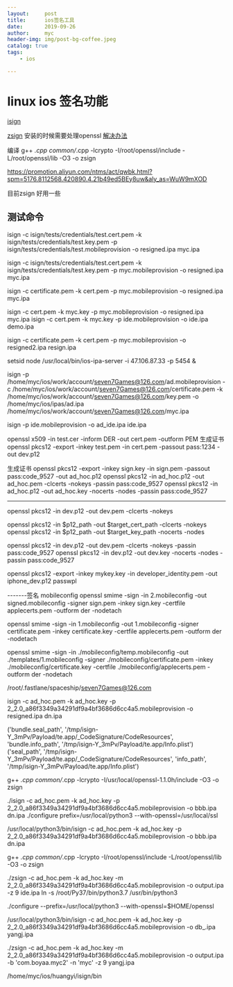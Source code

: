 ```yaml
---
layout:     post
title:      ios签名工具
date:       2019-09-26
author:     myc
header-img: img/post-bg-coffee.jpeg
catalog: true
tags:
    - ios

---
```


# linux ios 签名功能


[isign](https://github.com/Oprh/isign/tree/develop/isign)

[zsign](https://github.com/zhlynn/zsign)
安装的时候需要处理openssl [解决办法](https://www.jianshu.com/p/3ec24f563b81)


编译 g++ *.cpp common/*.cpp -lcrypto -I/root/openssl/include -L/root/openssl/lib -O3 -o zsign

https://promotion.aliyun.com/ntms/act/qwbk.html?spm=5176.8112568.420890.4.21b49ed5BEy8uw&aly_as=WuW9mXOD

目前zsign 好用一些

## 测试命令

isign -c isign/tests/credentials/test.cert.pem -k isign/tests/credentials/test.key.pem -p isign/tests/credentials/test.mobileprovision -o resigned.ipa myc.ipa

isign -c isign/tests/credentials/test.cert.pem -k isign/tests/credentials/test.key.pem -p myc.mobileprovision -o resigned.ipa myc.ipa

isign -c certificate.pem -k cert.pem -p myc.mobileprovision -o resigned.ipa myc.ipa

isign -c cert.pem -k myc.key -p myc.mobileprovision -o resigned.ipa myc.ipa
isign -c cert.pem -k myc.key -p ide.mobileprovision -o ide.ipa demo.ipa


isign -c certificate.pem -k cert.pem -p myc.mobileprovision -o resigned2.ipa resign.ipa

setsid node /usr/local/bin/ios-ipa-server -i 47.106.87.33 -p 5454 &

isign -p /home/myc/ios/work/account/seven7Games@126.com/ad.mobileprovision -c /home/myc/ios/work/account/seven7Games@126.com/certificate.pem -k /home/myc/ios/work/account/seven7Games@126.com/key.pem -o /home/myc/ios/ipas/ad.ipa /home/myc/ios/work/account/seven7Games@126.com/myc.ipa

isign -p ide.mobileprovision -o ad_ide.ipa ide.ipa 

openssl x509 -in test.cer -inform DER -out cert.pem -outform PEM
生成证书
openssl pkcs12 -export -inkey test.pem -in cert.pem -passout pass:1234 -out dev.p12

生成证书
openssl pkcs12 -export -inkey sign.key -in sign.pem -passout pass:code_9527 -out ad_hoc.p12
openssl pkcs12 -in ad_hoc.p12  -out ad_hoc.pem -clcerts -nokeys -passin pass:code_9527
openssl pkcs12 -in ad_hoc.p12  -out ad_hoc.key -nocerts -nodes -passin pass:code_9527


-------------------------------------------------------------------------
openssl pkcs12 -in dev.p12 -out dev.pem -clcerts -nokeys

openssl pkcs12 -in $p12_path -out $target_cert_path -clcerts -nokeys
openssl pkcs12 -in $p12_path -out $target_key_path -nocerts -nodes

openssl pkcs12 -in dev.p12  -out dev.pem -clcerts -nokeys -passin pass:code_9527
openssl pkcs12 -in dev.p12  -out dev.key -nocerts -nodes -passin pass:code_9527

openssl pkcs12 -export -inkey mykey.key -in developer_identity.pem -out iphone_dev.p12 passwpl


-------签名 mobileconfig
openssl smime -sign -in 2.mobileconfig -out signed.mobileconfig -signer sign.pem -inkey sign.key -certfile applecerts.pem -outform der -nodetach

openssl smime -sign -in 1.mobileconfig -out 1.mobileconfig -signer certificate.pem -inkey certificate.key -certfile applecerts.pem -outform der -nodetach

openssl smime -sign -in ./mobileconfig/temp.mobileconfig -out ./templates/1.mobileconfig -signer ./mobileconfig/certificate.pem -inkey ./mobileconfig/certificate.key -certfile ./mobileconfig/applecerts.pem -outform der -nodetach


/root/.fastlane/spaceship/seven7Games@126.com


isign -c ad_hoc.pem -k ad_hoc.key -p 2_2.0_a86f3349a34291df9a4bf3686d6cc4a5.mobileprovision -o resigned.ipa dn.ipa

('bundle.seal_path', '/tmp/isign-Y_3mPv/Payload/te.app/_CodeSignature/CodeResources', 'bundle.info_path', '/tmp/isign-Y_3mPv/Payload/te.app/Info.plist')
('seal_path', '/tmp/isign-Y_3mPv/Payload/te.app/_CodeSignature/CodeResources', 'info_path', '/tmp/isign-Y_3mPv/Payload/te.app/Info.plist')

g++ *.cpp common/*.cpp -lcrypto -I/usr/local/openssl-1.1.0h/include -O3 -o zsign


 ./isign -c ad_hoc.pem -k ad_hoc.key -p 2_2.0_a86f3349a34291df9a4bf3686d6cc4a5.mobileprovision -o bbb.ipa dn.ipa
 ./configure prefix=/usr/local/python3 --with-openssl=/usr/local/ssl

  /usr/local/python3/bin/isign -c ad_hoc.pem -k ad_hoc.key -p 2_2.0_a86f3349a34291df9a4bf3686d6cc4a5.mobileprovision -o bbb.ipa dn.ipa

g++ *.cpp common/*.cpp -lcrypto -I/root/openssl/include -L/root/openssl/lib -O3 -o zsign


./zsign -c ad_hoc.pem -k ad_hoc.key -m 2_2.0_a86f3349a34291df9a4bf3686d6cc4a5.mobileprovision -o output.ipa -z 9 ide.ipa
ln -s /root/Py37/bin/python3.7 /usr/bin/python3

./configure --prefix=/usr/local/python3 --with-openssl=$HOME/openssl


/usr/local/python3/bin/isign -c ad_hoc.pem -k ad_hoc.key -p 2_2.0_a86f3349a34291df9a4bf3686d6cc4a5.mobileprovision -o db_.ipa yangj.ipa

./zsign -c ad_hoc.pem -k ad_hoc.key -m 2_2.0_a86f3349a34291df9a4bf3686d6cc4a5.mobileprovision -o output.ipa -b 'com.boyaa.myc2' -n 'myc' -z 9  yangj.ipa 

/home/myc/ios/huangyi/isign/bin